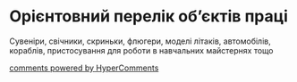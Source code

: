 <div id="hypercomments_widget" class="js-hypercomments-widget invisible"></div>

# Орієнтовний перелік об’єктів праці

Сувеніри, свічники, скриньки, флюгери, моделі літаків, автомобілів, кораблів, пристосування для роботи в навчальних майстернях тощо

<div class="js-hypercomments-container">
<a href="http://hypercomments.com" class="hc-link" title="comments widget">comments powered by HyperComments</a>
</div>